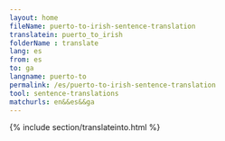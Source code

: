 ```yaml
---
layout: home
fileName: puerto-to-irish-sentence-translation
translatein: puerto_to_irish
folderName : translate
lang: es
from: es
to: ga
langname: puerto-to
permalink: /es/puerto-to-irish-sentence-translation
tool: sentence-translations
matchurls: en&&es&&ga
---
```

{% include section/translateinto.html %}
